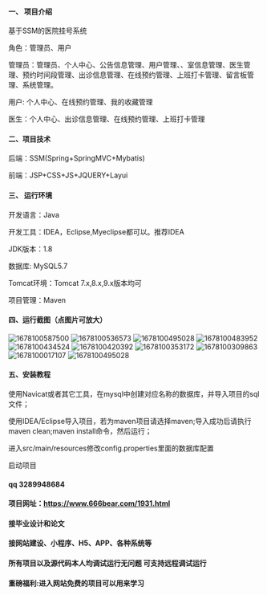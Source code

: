 #### 一、 项目介绍

基于SSM的医院挂号系统

角色：管理员、用户

管理员：管理员、个人中心、公告信息管理、用户管理、、室信息管理、医生管理、预约时间段管理、出诊信息管理、在线预约管理、上班打卡管理、留言板管理、系统管理。

用户: 个人中心、在线预约管理、我的收藏管理

医生：个人中心、出诊信息管理、在线预约管理、上班打卡管理

#### 二、项目技术
后端：SSM(Spring+SpringMVC+Mybatis)

前端：JSP+CSS+JS+JQUERY+Layui
#### 三、 运行环境
开发语言：Java

开发工具：IDEA，Eclipse,Myeclipse都可以。推荐IDEA

JDK版本：1.8

数据库: MySQL5.7

Tomcat环境：Tomcat 7.x,8.x,9.x版本均可

项目管理：Maven

#### 四、运行截图（点图片可放大）

![1678100587500](https://github.com/666bears/register/assets/143094776/415f5658-1460-402b-a6e6-de63bb94f901)
![1678100536573](https://github.com/666bears/register/assets/143094776/09ee75e0-aedd-482b-8c33-650990fee96a)
![1678100495028](https://github.com/666bears/register/assets/143094776/c6564f09-1391-45b6-a62f-e4a8ad382eb2)
![1678100483952](https://github.com/666bears/register/assets/143094776/a83beb75-1f93-4741-ac5a-72ce264e5dc0)
![1678100434524](https://github.com/666bears/register/assets/143094776/161b740b-579b-499c-b892-304ab8da5c50)
![1678100420392](https://github.com/666bears/register/assets/143094776/61a96cce-cba4-4879-8a7a-3f90ab523a9c)
![1678100353172](https://github.com/666bears/register/assets/143094776/7da392bd-4277-48d9-aa06-8dd3afddcc82)
![1678100309863](https://github.com/666bears/register/assets/143094776/c43d64b2-8124-415a-ae07-92b7aff46c78)
![1678100017107](https://github.com/666bears/register/assets/143094776/4cb42e1f-5161-4e0a-b506-28800d9dd286)
![1678100495028](https://github.com/666bears/register/assets/143094776/1069be65-e2dc-407e-a16c-f3f87d91daf3)


#### 五、安装教程
使用Navicat或者其它工具，在mysql中创建对应名称的数据库，并导入项目的sql文件；

使用IDEA/Eclipse导入项目，若为maven项目请选择maven;导入成功后请执行maven clean;maven install命令，然后运行；

进入src/main/resources修改config.properties里面的数据库配置

启动项目



#### qq 3289948684
#### 项目网址：https://www.666bear.com/1931.html
#### 接毕业设计和论文
#### 接网站建设、小程序、H5、APP、各种系统等
#### 所有项目以及源代码本人均调试运行无问题 可支持远程调试运行

#### 重磅福利:进入网站免费的项目可以用来学习
